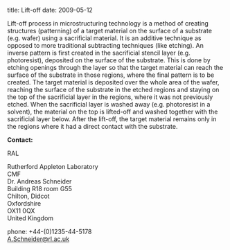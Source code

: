 title: Lift-off
date: 2009-05-12  

Lift-off process in microstructuring technology is a method of creating structures (patterning) of a target material on the surface of a substrate (e.g. wafer) using a sacrificial material. It is an additive technique as opposed to more traditional subtracting techniques (like etching). An inverse pattern is first created in the sacrificial stencil layer (e.g. photoresist), deposited on the surface of the substrate. This is done by etching openings through the layer so that the target material can reach the surface of the substrate in those regions, where the final pattern is to be created. The target material is deposited over the whole area of the wafer, reaching the surface of the substrate in the etched regions and staying on the top of the sacrificial layer in the regions, where it was not previously etched. When the sacrificial layer is washed away (e.g. photoresist in a solvent), the material on the top is lifted-off and washed together with the sacrificial layer below. After the lift-off, the target material remains only in the regions where it had a direct contact with the substrate.
<!--break-->
__Contact:__

RAL

Rutherford Appleton Laboratory  
CMF  
Dr. Andreas Schneider  
Building R18 room G55   
Chilton, Didcot  
Oxfordshire   
OX11 0QX   
United Kingdom

phone: +44-(0)1235-44-5178  
A.Schneider@rl.ac.uk